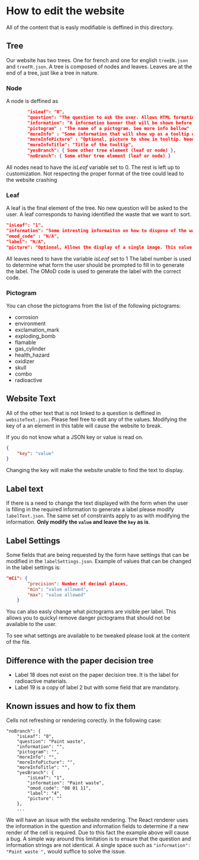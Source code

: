 # How to edit the website

All of the content that is easly modifiable is deffined in this directory.

## Tree

Our website has two trees. One for french and one for english `treeEN.json` and `treeFR.json`. A tree is composed of nodes and leaves. Leaves are at the end of a tree, just like a tree in nature.

### Node

A node is deffined as

```JSON
        "isLeaf": "0",
        "question": "The question to ask the user. Allows HTML formating",
        "information": "A information banner that will be shown before the question. Allows HTML formating",
        "pictogram" : "The name of a pictogram. See more info bellow" ,
        "moreInfo" : "Some information that will show up as a tooltip on the users screen. Allows HTML formating",
        "moreInfoPicture" : "Optional, picture to show in tooltip. Needs to correspond to key of image stored in image/image.json",
        "moreInfoTitle": "Title of the tooltip",
        "yesBranch": { Some other tree element (leaf or node) },
        "noBranch": { Some other tree element (leaf or node) }
```

All nodes nead to have the _isLeaf_ variable set to 0. The rest is left up to customization. Not respecting the proper format of the tree could lead to the website crashing

### Leaf

A leaf is the final element of the tree. No new question will be asked to the user. A leaf corresponds to having identified the waste that we want to sort.

```JSON
"isLeaf": "1",
"information": "Some intresting informaiton on how to dispose of the waste. Allow HTLM formatting",
"omod_code" : "N/A",
"label": "N/A",
"picture": "Optional, Allows the display of a single image. This value need to be the number of the image in image/image.json"
```

All leaves need to have the variable _isLeaf_ set to 1
The label number is used to determine what form the user should be prompted to fill in to generate the label. The OMoD code is used to generate the label with the correct code.

### Pictogram

You can chose the pictograms from the list of the following pictograms:

- corrosion
- environment
- exclamation_mark
- exploding_bomb
- flamable
- gas_cylinder
- health_hazard
- oxidizer
- skull
- combo
- radioactive

## Website Text

All of the other text that is not linked to a question is deffined in `websiteText.json`.
Please feel free to edit any of the values. Modifying the key of a an element in this table will cause the website to break.

If you do not know what a JSON key or value is read on.

```JSON
{
    "key": "value"
}
```

Changing the key will make the website unable to find the text to display.

## Label text

If there is a need to change the text displayed with the form when the user is filling in the required information to generate a label please modify `labelText.json`. The same set of constraints apply to as with modifying the information. **Only modify the `value` and leave the `key` as is**.

## Label Settings

Some fields that are being requested by the form have settings that can be modified in the `labelSettings.json`. Example of values that can be changed in the label settings is:

```JSON
"mCi": {
        "precision": Number of decimal places,
        "min": "value allowed",
        "max": "value allowed"
    }
```

You can also easly change what pictograms are visible per label. This allows you to quickyl remove danger pictograms that should not be available to the user.

To see what settings are available to be tweaked please look at the content of the file.

## Difference with the paper decision tree

- Label 18 does not exist on the paper decision tree. It is the label for radioactive materials.
- Label 19 is a copy of label 2 but with some field that are mandatory.

## Known issues and how to fix them

Cells not refreshing or rendering corectly.
In the following case:

```JS
"noBranch": {
    "isLeaf": "0",
    "question": "Paint waste",
    "information": "",
    "pictogram": "",
    "moreInfo": "",
    "moreInfoPicture": "",
    "moreInfoTitle": "",
    "yesBranch": {
        "isLeaf": "1",
        "information": "Paint waste",
        "omod_code": "08 01 11",
        "label": "4",
        "picture": ""
    },
    ...
```

We will have an issue with the website rendering. The React renderer uses the information in the question and information fields to determine if a new render of the cell is required. Due to this fact the example above will cause a bug. A simple way around this limitation is to ensure that the question and information strings are not identical. A single space such as `"information": "Paint waste ",` would suffice to solve the issue.
